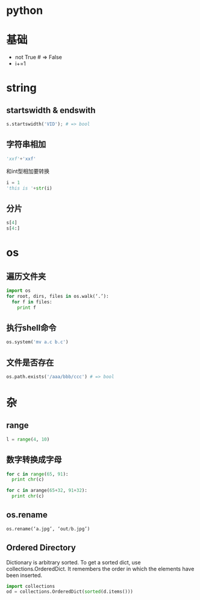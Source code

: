 # python

# 基础
* not True # => False
* i+=1

# string
## startswidth & endswith
```python
s.startswidth('VID'); # => bool
```

## 字符串相加
```python
'xxf'+'xxf'
```

和int型相加要转换
```python
i = 1
'this is '+str(i)
```

## 分片
```python
s[4]
s[4:]
```

# os
## 遍历文件夹
```python
import os
for root, dirs, files in os.walk(‘.’):
  for f in files:
    print f
```

## 执行shell命令
```python
os.system('mv a.c b.c')
```

## 文件是否存在
```python
os.path.exists('/aaa/bbb/ccc') # => bool
```

# 杂
## range
```python
l = range(4, 10)
```

## 数字转换成字母
```python
for c in range(65, 91):
  print chr(c)

for c in arange(65+32, 91+32):
  print chr(c)
```



## os.rename
```python
os.rename(‘a.jpg’, ‘out/b.jpg’)
```

## Ordered Directory

Dictionary is arbitrary sorted.
To get a sorted dict, use collections.OrderedDict.
It remembers the order in which the elements have been inserted.

```python
import collections
od = collections.OrderedDict(sorted(d.items()))
```
